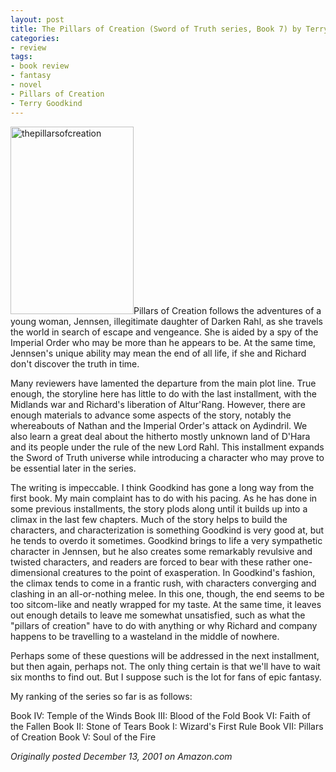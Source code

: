 ```yaml
---
layout: post
title: The Pillars of Creation (Sword of Truth series, Book 7) by Terry Goodkind
categories:
- review
tags:
- book review
- fantasy
- novel
- Pillars of Creation
- Terry Goodkind
---
```

<img class="pull-left" title="thepillarsofcreation" src="http://yentran.isamonkey.org/gallery/images/thepillarsofcreation-197x300.jpg" width="197" height="300" />Pillars of Creation follows the adventures of a young woman, Jennsen, illegitimate daughter of Darken Rahl, as she travels the world in search of escape and vengeance. She is aided by a spy of the Imperial Order who may be more than he appears to be. At the same time, Jennsen's unique ability may mean the end of all life, if she and Richard don't discover the truth in time.

Many reviewers have lamented the departure from the main plot line. True enough, the storyline here has little to do with the last installment, with the Midlands war and Richard's liberation of Altur'Rang. However, there are enough materials to advance some aspects of the story, notably the whereabouts of Nathan and the Imperial Order's attack on Aydindril. We also learn a great deal about the hitherto mostly unknown land of D'Hara and its people under the rule of the new Lord Rahl. This installment expands the Sword of Truth universe while introducing a character who may prove to be essential later in the series.

The writing is impeccable. I think Goodkind has gone a long way from the first book. My main complaint has to do with his pacing. As he has done in some previous installments, the story plods along until it builds up into a climax in the last few chapters. Much of the story helps to build the characters, and characterization is something Goodkind is very good at, but he tends to overdo it sometimes. Goodkind brings to life a very sympathetic character in Jennsen, but he also creates some remarkably revulsive and twisted characters, and readers are forced to bear with these rather one-dimensional creatures to the point of exasperation. In Goodkind's fashion, the climax tends to come in a frantic rush, with characters converging and clashing in an all-or-nothing melee. In this one, though, the end seems to be too sitcom-like and neatly wrapped for my taste. At the same time, it leaves out enough details to leave me somewhat unsatisfied, such as what the "pillars of creation" have to do with anything or why Richard and company happens to be travelling to a wasteland in the middle of nowhere.

Perhaps some of these questions will be addressed in the next installment, but then again, perhaps not. The only thing certain is that we'll have to wait six months to find out. But I suppose such is the lot for fans of epic fantasy.

My ranking of the series so far is as follows:

Book IV: Temple of the Winds
Book III: Blood of the Fold
Book VI: Faith of the Fallen
Book II: Stone of Tears
Book I: Wizard's First Rule
Book VII: Pillars of Creation
Book V: Soul of the Fire

*Originally posted December 13, 2001 on Amazon.com*
